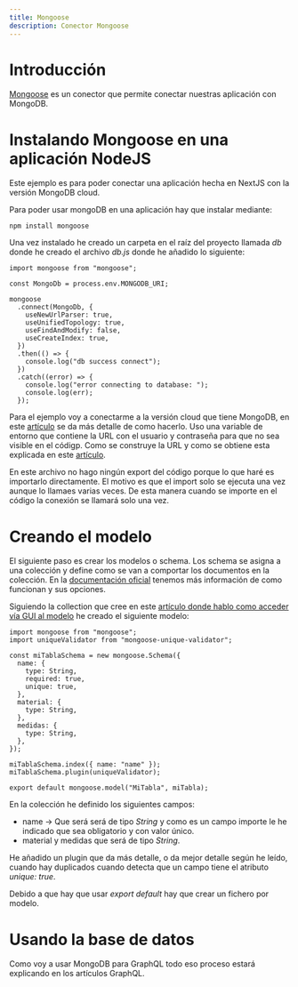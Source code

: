 ```yaml
---
title: Mongoose
description: Conector Mongoose
---
```


# Introducción

[Mongoose](https://mongoosejs.com/) es un conector que permite conectar nuestras aplicación con MongoDB. 

# Instalando Mongoose en una aplicación NodeJS

Este ejemplo es para poder conectar una aplicación hecha en NextJS con la versión MongoDB cloud. 

Para poder usar mongoDB en una aplicación hay que instalar mediante:

```tpl
npm install mongoose
```

Una vez instalado he creado un carpeta en el raíz del proyecto llamada *db* donde he creado el archivo *db.js* donde he añadido lo siguiente:

```tpl
import mongoose from "mongoose";

const MongoDb = process.env.MONGODB_URI;

mongoose
  .connect(MongoDb, {
    useNewUrlParser: true,
    useUnifiedTopology: true,
    useFindAndModify: false,
    useCreateIndex: true,
  })
  .then(() => {
    console.log("db success connect");
  })
  .catch((error) => {
    console.log("error connecting to database: ");
    console.log(err);
  });
```
Para el ejemplo voy a conectarme a la versión cloud que tiene MongoDB, en este [artículo](https://irodrigob.github.io/docs/mongodb/cloud/) se da más detalle de como hacerlo. Uso una variable de entorno que contiene la URL con el usuario y contraseña para que no sea visible en el códigp. Como se construye la URL y como se obtiene esta explicada en este [artículo](https://irodrigob.github.io/docs/mongodb/cloud/gui_accesocloud/).

En este archivo no hago ningún export del código porque lo que haré es importarlo directamente. El motivo es que el import solo se ejecuta una vez aunque lo llamaes varias veces. De esta manera cuando se importe en el código la conexión se llamará solo una vez.

# Creando el modelo

El siguiente paso es crear los modelos o schema. Los schema se asigna a una colección y define como se van a comportar los documentos en la colección. En la [documentación oficial](https://mongoosejs.com/docs/guide.html#schemas) tenemos más información de como funcionan y sus opciones.

Siguiendo la collection que cree en este [artículo donde hablo como acceder vía GUI al modelo](https://irodrigob.github.io/docs/mongodb/cloud/gui_accesocloud/) he creado el siguiente modelo:

```tpl
import mongoose from "mongoose";
import uniqueValidator from "mongoose-unique-validator";

const miTablaSchema = new mongoose.Schema({
  name: {
    type: String,
    required: true,
    unique: true,
  },
  material: {
    type: String,
  },
  medidas: {
    type: String,
  },
});

miTablaSchema.index({ name: "name" });
miTablaSchema.plugin(uniqueValidator);

export default mongoose.model("MiTabla", miTabla);

```

En la colección he definido los siguientes campos:

* name -> Que será será de tipo *String* y como es un campo importe le he indicado que sea obligatorio y con valor único. 
* material y medidas que será de tipo *String*.

He añadido un plugin que da más detalle, o da mejor detalle según he leído, cuando hay duplicados cuando detecta que un campo tiene el atributo *unique: true*.

Debido a que hay que usar *export default* hay que crear un fichero por modelo.

# Usando la base de datos

Como voy a usar MongoDB para GraphQL todo eso proceso estará explicando en los artículos GraphQL.

